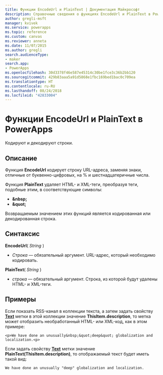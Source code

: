 ```yaml
---
title: Функции EncodeUrl и PlainText | Документация Майкрософт
description: Справочные сведения о функциях EncodeUrl и PlainText в PowerApps, включая описание синтаксиса и примеры.
author: gregli-msft
manager: kvivek
ms.service: powerapps
ms.topic: reference
ms.custom: canvas
ms.reviewer: anneta
ms.date: 11/07/2015
ms.author: gregli
search.audienceType:
- maker
search.app:
- PowerApps
ms.openlocfilehash: 30d3378f46e587e45314c30be1fce3c36b2bb120
ms.sourcegitcommit: 429b83aaa5a91d5868e1fbc169bed1bac0c709ea
ms.translationtype: HT
ms.contentlocale: ru-RU
ms.lasthandoff: 08/24/2018
ms.locfileid: "42833004"
---
```

# <a name="encodeurl-and-plaintext-functions-in-powerapps"></a>Функции EncodeUrl и PlainText в PowerApps
Кодируют и декодируют строки.

## <a name="description"></a>Описание
Функция **EncodeUrl** кодирует строку URL-адреса, заменяя знаки, отличные от буквенно-цифровых, на % и шестнадцатеричные числа.  

Функция **PlainText** удаляет HTML- и XML-теги, преобразуя теги, подобные этим, в соответствующие символы:

* **&amp;nbsp;**
* **&amp;quot;**

Возвращаемым значением этих функций является кодированная или декодированная строка.   

## <a name="syntax"></a>Синтаксис
**EncodeUrl**( *String* )

* *Строка* — обязательный аргумент.  URL-адрес, который необходимо кодировать.

**PlainText**( *String* )

* *строка* — обязательный аргумент. Строка, из которой будут удалены HTML- и XML-теги.

## <a name="examples"></a>Примеры
Если показать RSS-канал в коллекции текста, а затем задать свойству **[Text](../controls/properties-core.md)** метки в этой коллекции значение **ThisItem.description**, то метка может отобразить необработанный HTML- или XML-код, как в этом примере:

    <p>We have done an unusually&nbsp;&quot;deep&quot; globalization and localization.<p>

Если задать свойству **[Text](../controls/properties-core.md)** метки значение **PlainText(ThisItem.description)**, то отображаемый текст будет иметь такой вид:

    We have done an unusually "deep" globalization and localization.
